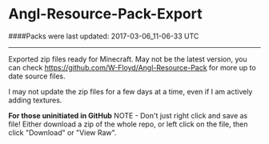 # Angl-Resource-Pack-Export
####Packs were last updated:
2017-03-06_11-06-33 UTC

***

Exported zip files ready for Minecraft. May not be the latest version, you can check https://github.com/W-Floyd/Angl-Resource-Pack for more up to date source files.

I may not update the zip files for a few days at a time, even if I am actively adding textures.

**For those uninitiated in GitHub**
NOTE - Don't just right click and save as file! Either download a zip of the whole repo, or left click on the file, then click "Download" or "View Raw".
